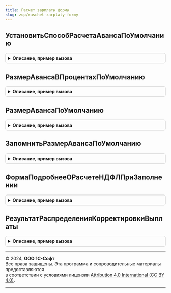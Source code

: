 ```yaml
---
title: Расчет зарплаты формы
slug: zup/raschet-zarplaty-formy
---
```



## УстановитьСпособРасчетаАвансаПоУмолчанию
<details style="margin: 1em 0; padding: 0.5em; border: 1px solid #ccc; border-radius: 6px;">

<summary style="font-weight: bold; cursor: pointer;">Описание, пример вызова</summary>

```bsl

// Заполняет ранее сохраненный способ расчета аванса
//
// Параметры:
//		СпособРасчетаАванса	- реквизит объекта или управляемой формы, который заполняется
//								ранее сохраненным способом расчета аванса.
//
Процедура УстановитьСпособРасчетаАвансаПоУмолчанию(СпособРасчетаАванса) Экспорт
```

Пример вызова
```bsl
РасчетЗарплатыФормы.УстановитьСпособРасчетаАвансаПоУмолчанию(СпособРасчетаАванса) 
```
</details>

## РазмерАвансаВПроцентахПоУмолчанию
<details style="margin: 1em 0; padding: 0.5em; border: 1px solid #ccc; border-radius: 6px;">

<summary style="font-weight: bold; cursor: pointer;">Описание, пример вызова</summary>

```bsl

// Возвращает размер аванса в процентах по умолчанию, сохраненный в настройках пользователя.
//
// Параметры:
//		Организация			- СправочникСсылка.Организации
//
// Возвращаемое значение:
//		Число
//
Функция РазмерАвансаВПроцентахПоУмолчанию(Организация) Экспорт
```

Пример вызова
```bsl
Результат = РасчетЗарплатыФормы.РазмерАвансаВПроцентахПоУмолчанию(Организация) 
```
</details>

## РазмерАвансаПоУмолчанию
<details style="margin: 1em 0; padding: 0.5em; border: 1px solid #ccc; border-radius: 6px;">

<summary style="font-weight: bold; cursor: pointer;">Описание, пример вызова</summary>

```bsl

// Возвращает размер аванса по умолчанию, сохраненный в настройках пользователя.
//
// Параметры:
//		Организация			- СправочникСсылка.Организации
//		СпособРасчетаАванса	- ПеречислениеСсылка.СпособыРасчетаАванса
//
// Возвращаемое значение:
//		Число
//
Функция РазмерАвансаПоУмолчанию(Организация, СпособРасчетаАванса) Экспорт
```

Пример вызова
```bsl
Результат = РасчетЗарплатыФормы.РазмерАвансаПоУмолчанию(Организация, СпособРасчетаАванса) 
```
</details>

## ЗапомнитьРазмерАвансаПоУмолчанию
<details style="margin: 1em 0; padding: 0.5em; border: 1px solid #ccc; border-radius: 6px;">

<summary style="font-weight: bold; cursor: pointer;">Описание, пример вызова</summary>

```bsl

// Сохраняет в настройках пользователя размер аванса в процентах.
//
// Параметры:
//		РазмерАванса		- Число
//		Организация			- СправочникСсылка.Организации
//		СпособРасчетаАванса	- ПеречислениеСсылка.СпособыРасчетаАванса
//
Процедура ЗапомнитьРазмерАвансаПоУмолчанию(РазмерАванса, Организация, СпособРасчетаАванса) Экспорт
```

Пример вызова
```bsl
РасчетЗарплатыФормы.ЗапомнитьРазмерАвансаПоУмолчанию(РазмерАванса, Организация, СпособРасчетаАванса) 
```
</details>

## ФормаПодробнееОРасчетеНДФЛПриЗаполнении
<details style="margin: 1em 0; padding: 0.5em; border: 1px solid #ccc; border-radius: 6px;">

<summary style="font-weight: bold; cursor: pointer;">Описание, пример вызова</summary>

```bsl

Процедура ФормаПодробнееОРасчетеНДФЛПриЗаполнении(Форма) Экспорт
```

Пример вызова
```bsl
РасчетЗарплатыФормы.ФормаПодробнееОРасчетеНДФЛПриЗаполнении(Форма) 
```
</details>

## РезультатРаспределенияКорректировкиВыплаты
<details style="margin: 1em 0; padding: 0.5em; border: 1px solid #ccc; border-radius: 6px;">

<summary style="font-weight: bold; cursor: pointer;">Описание, пример вызова</summary>

```bsl

Функция РезультатРаспределенияКорректировкиВыплаты(РаспределениеРезультатовУдержаний, ИдентификаторСтроки) Экспорт
```

Пример вызова
```bsl
Результат = РасчетЗарплатыФормы.РезультатРаспределенияКорректировкиВыплаты(РаспределениеРезультатовУдержаний, ИдентификаторСтроки) 
```
</details>

---

© 2024, **ООО 1С-Софт**  
Все права защищены. Эта программа и сопроводительные материалы предоставляются  
в соответствии с условиями лицензии [Attribution 4.0 International (CC BY 4.0)](https://creativecommons.org/licenses/by/4.0/legalcode).

---
